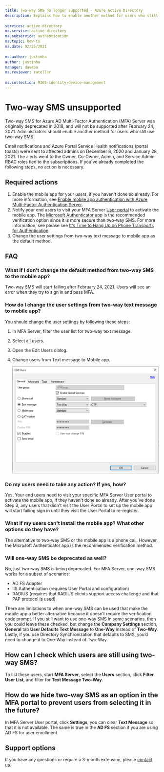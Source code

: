 ```yaml
---
title: Two-way SMS no longer supported - Azure Active Directory
description: Explains how to enable another method for users who still use two-way SMS. 

services: active-directory
ms.service: active-directory
ms.subservice: authentication
ms.topic: how-to
ms.date: 02/25/2021

ms.author: justinha
author: justinha
manager: daveba
ms.reviewer: rateller

ms.collection: M365-identity-device-management
---
```

# Two-way SMS unsupported

Two-way SMS for Azure AD Multi-Factor Authentication (MFA) Server was originally deprecated in 2018, and will not be supported after February 24, 2021. Administrators should enable another method for users who still use two-way SMS.

Email notifications and Azure Portal Service Health notifications (portal toasts) were sent to affected admins on December 8, 2020 and January 28, 2021. The alerts went to the Owner, Co-Owner, Admin, and Service Admin RBAC roles tied to the subscriptions. If you've already completed the following steps, no action is necessary.

## Required actions

1. Enable the mobile app for your users, if you haven't done so already. For more information, see [Enable mobile app authentication with Azure Multi-Factor Authentication Server](howto-mfaserver-deploy-mobileapp.md).
1. Notify your end users to visit your MFA Server [User portal](howto-mfaserver-deploy-userportal.md) to activate the mobile app. The [Microsoft Authenticator app](https://www.microsoft.com/account/authenticator) is the recommended verification option since it is more secure than two-way SMS. For more information, see please see [It's Time to Hang Up on Phone Transports for Authentication](https://techcommunity.microsoft.com/t5/azure-active-directory-identity/it-s-time-to-hang-up-on-phone-transports-for-authentication/ba-p/1751752).
1. Change the user settings from two-way text message to mobile app as the default method.

## FAQ

### What if I don't change the default method from two-way SMS to the mobile app?
Two-way SMS will start failing after February 24, 2021. Users will see an error when they try to sign in and pass MFA.

### How do I change the user settings from two-way text message to mobile app?

You should change the user settings by following these steps:

1. In MFA Server, filter the user list for two-way text message.
1. Select all users.
1. Open the Edit Users dialog.
1. Change users from Text message to Mobile app.

   ![Screenshot of End Users](media/how-to-authentication-two-way-sms-unsupported/end-users.png)

### Do my users need to take any action? If yes, how?
Yes. Your end users need to visit your specific MFA Server User portal to activate the mobile app, if they haven't done so already. After you've done Step 3, any users that didn't visit the User Portal to set up the mobile app will start failing sign in until they visit the User Portal to re-register.

### What if my users can't install the mobile app? What other options do they have?
The alternative to two-way SMS or the mobile app is a phone call. However, the Microsoft Authenticator app is the recommended verification method.

### Will one-way SMS be deprecated as well?
No, just two-way SMS is being deprecated. For MFA Server, one-way SMS works for a subset of scenarios:

- AD FS Adapter
- IIS Authentication (requires User Portal and configuration)
- RADIUS (requires that RADIUS clients support access challenge and that PAP protocol is used)

There are limitations to when one-way SMS can be used that make the mobile app a better alternative because it doesn’t require the verification code prompt.
If you still want to use one-way SMS in some scenarios, then you could leave these checked, but change the **Company Settings** section, **General** tab **User Defaults Text Message** to **One-Way** instead of **Two-Way**. Lastly, if you use Directory Synchronization that defaults to SMS, you’d need to change it to One-Way instead of Two-Way.

## How can I check which users are still using two-way SMS?
To list these users, start **MFA Server**, select the **Users** section, click **Filter User List**, and filter for **Text Message Two-Way**.

## How do we hide two-way SMS as an option in the MFA portal to prevent users from selecting it in the future?
In MFA Server User portal, click **Settings**, you can clear **Text Message** so that it is not available. 
The same is true in the **AD FS** section if you are using AD FS for user enrollment.

## Support options

If you have any questions or require a 3-month extension, please [contact us](mailto:mfa-2waysms@microsoft.com). 


